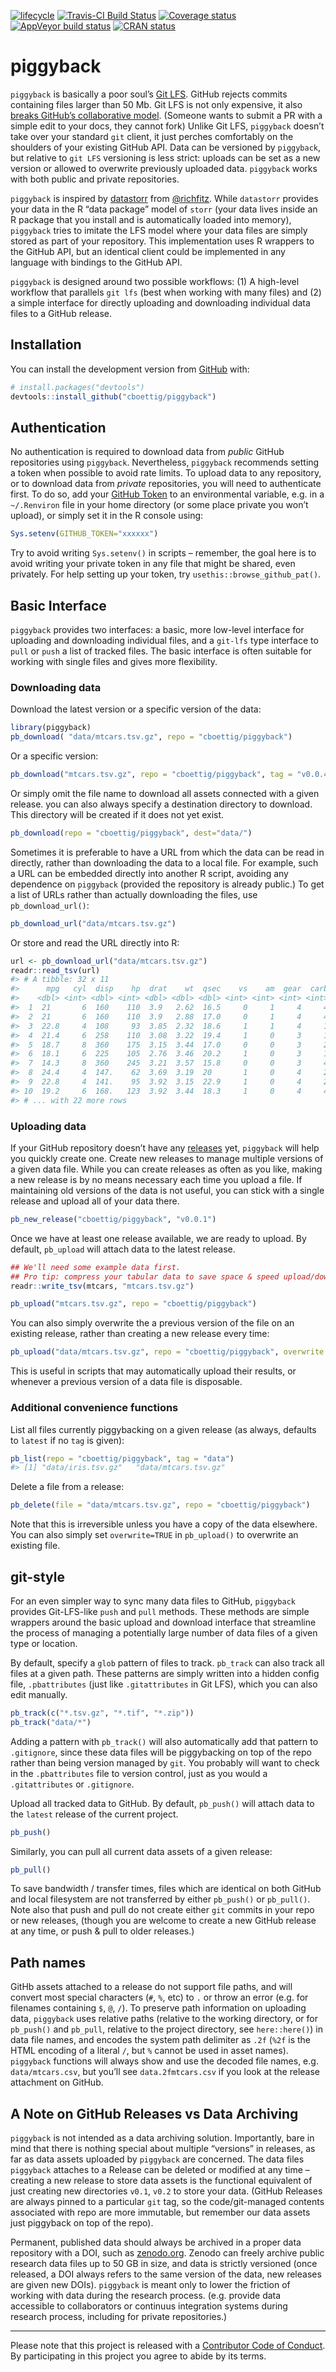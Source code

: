
<!-- README.md is generated from README.Rmd. Please edit that file -->

[![lifecycle](https://img.shields.io/badge/lifecycle-experimental-orange.svg)](https://www.tidyverse.org/lifecycle/#experimental)
[![Travis-CI Build
Status](https://travis-ci.org/cboettig/piggyback.svg?branch=master)](https://travis-ci.org/cboettig/piggyback)
[![Coverage
status](https://codecov.io/gh/cboettig/piggyback/branch/master/graph/badge.svg)](https://codecov.io/github/cboettig/piggyback?branch=master)
[![AppVeyor build
status](https://ci.appveyor.com/api/projects/status/github/cboettig/piggyback?branch=master&svg=true)](https://ci.appveyor.com/project/cboettig/piggyback)
[![CRAN
status](https://www.r-pkg.org/badges/version/piggyback)](https://cran.r-project.org/package=piggyback)

# piggyback

`piggyback` is basically a poor soul’s [Git
LFS](https://git-lfs.github.com/). GitHub rejects commits containing
files larger than 50 Mb. Git LFS is not only expensive, it also [breaks
GitHub’s collaborative
model](https://medium.com/@megastep/github-s-large-file-storage-is-no-panacea-for-open-source-quite-the-opposite-12c0e16a9a91).
(Someone wants to submit a PR with a simple edit to your docs, they
cannot fork) Unlike Git LFS, `piggyback` doesn’t take over your standard
`git` client, it just perches comfortably on the shoulders of your
existing GitHub API. Data can be versioned by `piggyback`, but relative
to `git LFS` versioning is less strict: uploads can be set as a new
version or allowed to overwrite previously uploaded data. `piggyback`
works with both public and private repositories.

`piggyback` is inspired by
[datastorr](https://github.com/ropenscilabs/datastorr) from
[@richfitz](http://github.com/richfitz). While `datastorr` provides your
data in the R “data package” model of `storr` (your data lives inside an
R package that you install and is automatically loaded into memory),
`piggyback` tries to imitate the LFS model where your data files are
simply stored as part of your repository. This implementation uses R
wrappers to the GitHub API, but an identical client could be implemented
in any language with bindings to the GitHub API.

`piggyback` is designed around two possible workflows: (1) A high-level
workflow that parallels `git lfs` (best when working with many files)
and (2) a simple interface for directly uploading and downloading
individual data files to a GitHub release.

## Installation

You can install the development version from
[GitHub](https://github.com/) with:

``` r
# install.packages("devtools")
devtools::install_github("cboettig/piggyback")
```

## Authentication

No authentication is required to download data from *public* GitHub
repositories using `piggyback`. Nevertheless, `piggyback` recommends
setting a token when possible to avoid rate limits. To upload data to
any repository, or to download data from *private* repositories, you
will need to authenticate first. To do so, add your [GitHub
Token](https://github.com/settings/tokens/new?scopes=repo,gist&description=R:GITHUB_PAT)
to an environmental variable, e.g. in a `~/.Renviron` file in your home
directory (or some place private you won’t upload), or simply set it in
the R console using:

``` r
Sys.setenv(GITHUB_TOKEN="xxxxxx")
```

Try to avoid writing `Sys.setenv()` in scripts – remember, the goal here
is to avoid writing your private token in any file that might be shared,
even privately. For help setting up your token, try
`usethis::browse_github_pat()`.

## Basic Interface

`piggyback` provides two interfaces: a basic, more low-level interface
for uploading and downloading individual files, and a `git-lfs` type
interface to `pull` or `push` a list of tracked files. The basic
interface is often suitable for working with single files and gives more
flexibility.

### Downloading data

Download the latest version or a specific version of the data:

``` r
library(piggyback)
pb_download( "data/mtcars.tsv.gz", repo = "cboettig/piggyback")
```

Or a specific
version:

``` r
pb_download("mtcars.tsv.gz", repo = "cboettig/piggyback", tag = "v0.0.4")
```

Or simply omit the file name to download all assets connected with a
given release. you can also always specify a destination directory to
download. This directory will be created if it does not yet exist.

``` r
pb_download(repo = "cboettig/piggyback", dest="data/")
```

Sometimes it is preferable to have a URL from which the data can be read
in directly, rather than downloading the data to a local file. For
example, such a URL can be embedded directly into another R script,
avoiding any dependence on `piggyback` (provided the repository is
already public.) To get a list of URLs rather than actually downloading
the files, use `pb_download_url()`:

``` r
pb_download_url("data/mtcars.tsv.gz") 
```

Or store and read the URL directly into R:

``` r
url <- pb_download_url("data/mtcars.tsv.gz") 
readr::read_tsv(url)
#> # A tibble: 32 x 11
#>      mpg   cyl  disp    hp  drat    wt  qsec    vs    am  gear  carb
#>    <dbl> <int> <dbl> <int> <dbl> <dbl> <dbl> <int> <int> <int> <int>
#>  1  21       6  160    110  3.9   2.62  16.5     0     1     4     4
#>  2  21       6  160    110  3.9   2.88  17.0     0     1     4     4
#>  3  22.8     4  108     93  3.85  2.32  18.6     1     1     4     1
#>  4  21.4     6  258    110  3.08  3.22  19.4     1     0     3     1
#>  5  18.7     8  360    175  3.15  3.44  17.0     0     0     3     2
#>  6  18.1     6  225    105  2.76  3.46  20.2     1     0     3     1
#>  7  14.3     8  360    245  3.21  3.57  15.8     0     0     3     4
#>  8  24.4     4  147.    62  3.69  3.19  20       1     0     4     2
#>  9  22.8     4  141.    95  3.92  3.15  22.9     1     0     4     2
#> 10  19.2     6  168.   123  3.92  3.44  18.3     1     0     4     4
#> # ... with 22 more rows
```

### Uploading data

If your GitHub repository doesn’t have any
[releases](https://help.github.com/articles/creating-releases/) yet,
`piggyback` will help you quickly create one. Create new releases to
manage multiple versions of a given data file. While you can create
releases as often as you like, making a new release is by no means
necessary each time you upload a file. If maintaining old versions of
the data is not useful, you can stick with a single release and upload
all of your data there.

``` r
pb_new_release("cboettig/piggyback", "v0.0.1")
```

Once we have at least one release available, we are ready to upload. By
default, `pb_upload` will attach data to the latest release.

``` r
## We'll need some example data first.
## Pro tip: compress your tabular data to save space & speed upload/downloads
readr::write_tsv(mtcars, "mtcars.tsv.gz")

pb_upload("mtcars.tsv.gz", repo = "cboettig/piggyback")
```

You can also simply overwrite the a previous version of the file on an
existing release, rather than creating a new release every
time:

``` r
pb_upload("data/mtcars.tsv.gz", repo = "cboettig/piggyback", overwrite = TRUE)
```

This is useful in scripts that may automatically upload their results,
or whenever a previous version of a data file is disposable.

### Additional convenience functions

List all files currently piggybacking on a given release (as always,
defaults to `latest` if no `tag` is given):

``` r
pb_list(repo = "cboettig/piggyback", tag = "data")
#> [1] "data/iris.tsv.gz"   "data/mtcars.tsv.gz"
```

Delete a file from a release:

``` r
pb_delete(file = "data/mtcars.tsv.gz", repo = "cboettig/piggyback")
```

Note that this is irreversible unless you have a copy of the data
elsewhere. You can also simply set `overwrite=TRUE` in `pb_upload()` to
overwrite an existing file.

## git-style

For an even simpler way to sync many data files to GitHub, `piggyback`
provides Git-LFS-like `push` and `pull` methods. These methods are
simple wrappers around the basic upload and download interface that
streamline the process of managing a potentially large number of data
files of a given type or location.

By default, specify a `glob` pattern of files to track. `pb_track` can
also track all files at a given path. These patterns are simply written
into a hidden config file, `.pbattributes` (just like `.gitattributes`
in Git LFS), which you can also edit manually.

``` r
pb_track(c("*.tsv.gz", "*.tif", "*.zip"))
pb_track("data/*")
```

Adding a pattern with `pb_track()` will also automatically add that
pattern to `.gitignore`, since these data files will be piggybacking on
top of the repo rather than being version managed by `git`. You probably
will want to check in the `.pbattributes` file to version control, just
as you would a `.gitattributes` or `.gitignore`.

Upload all tracked data to GitHub. By default, `pb_push()` will attach
data to the `latest` release of the current project.

``` r
pb_push()
```

Similarly, you can pull all current data assets of a given release:

``` r
pb_pull()
```

To save bandwidth / transfer times, files which are identical on both
GitHub and local filesystem are not transferred by either `pb_push()` or
`pb_pull()`. Note also that push and pull do not create either `git`
commits in your repo or new releases, (though you are welcome to create
a new GitHub release at any time, or push & pull to older releases.)

## Path names

GitHb assets attached to a release do not support file paths, and will
convert most special characters (`#`, `%`, etc) to `.` or throw an error
(e.g. for filenames containing `$`, `@`, `/`). To preserve path
information on uploading data, `piggyback` uses relative paths (relative
to the working directory, or for `pb_push()` and `pb_pull`, relative to
the project directory, see `here::here()`) in data file names, and
encodes the system path delimiter as `.2f` (`%2f` is the HTML encoding
of a literal `/`, but `%` cannot be used in asset names). `piggyback`
functions will always show and use the decoded file names, e.g.
`data/mtcars.csv`, but you’ll see `data.2fmtcars.csv` if you look at the
release attachment on GitHub.

## A Note on GitHub Releases vs Data Archiving

`piggyback` is not intended as a data archiving solution. Importantly,
bare in mind that there is nothing special about multiple “versions” in
releases, as far as data assets uploaded by `piggyback` are concerned.
The data files `piggyback` attaches to a Release can be deleted or
modified at any time – creating a new release to store data assets is
the functional equivalent of just creating new directories `v0.1`,
`v0.2` to store your data. (GitHub Releases are always pinned to a
particular `git` tag, so the code/git-managed contents associated with
repo are more immutable, but remember our data assets just piggyback on
top of the repo).

Permanent, published data should always be archived in a proper data
repository with a DOI, such as [zenodo.org](https://zenodo.org). Zenodo
can freely archive public research data files up to 50 GB in size, and
data is strictly versioned (once released, a DOI always refers to the
same version of the data, new releases are given new DOIs). `piggyback`
is meant only to lower the friction of working with data during the
research process. (e.g. provide data accessible to collaborators or
continuus integration systems during research process, including for
private repositories.)

-----

Please note that this project is released with a [Contributor Code of
Conduct](CODE_OF_CONDUCT.md). By participating in this project you agree
to abide by its terms.
